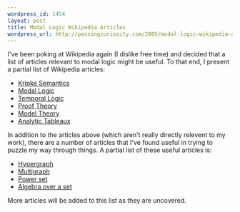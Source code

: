```yaml
--- 
wordpress_id: 1454
layout: post
title: Modal Logic Wikipedia Articles
wordpress_url: http://passingcuriosity.com/2005/modal-logic-wikipedia-articles/
---
```

I've been poking at Wikipedia again (I dislike free time) and decided that a list of articles relevant to modal logic might be useful. To that end, I present a partial list of Wikipedia articles:<br /><ul>    <li><a href="http://en.wikipedia.org/wiki/Kripke_semantics">Kripke Semantics</a></li>    <li><a href="http://en.wikipedia.org/wiki/Modal_logic">Modal Logic</a></li>    <li><a href="http://en.wikipedia.org/wiki/Temporal_logic">Temporal Logic</a></li><li><a href="http://en.wikipedia.org/wiki/Proof_theory">Proof Theory</a></li><li><a href="http://en.wikipedia.org/wiki/Model_theory">Model Theory</a></li><li><a href="http://en.wikipedia.org/wiki/Analytic_tableaux">Analytic Tableaux</a></li></ul>In addition to the articles above (which aren't really directly relevent to my work), there are a number of articles that I've found useful in trying to puzzle my way through things. A partial list of these useful articles is:<ul><li><a href="http://en.wikipedia.org/wiki/Hypergraph">Hypergraph</a></li><li><a href="http://en.wikipedia.org/wiki/Multigraph">Multigraph</a></li><li><a href="http://en.wikipedia.org/wiki/Power_set">Power set</a></li><li><a href="http://en.wikipedia.org/wiki/Algebra_over_a_set">Algebra over a set</a></li></ul>More articles will be added to this list as they are uncovered.
